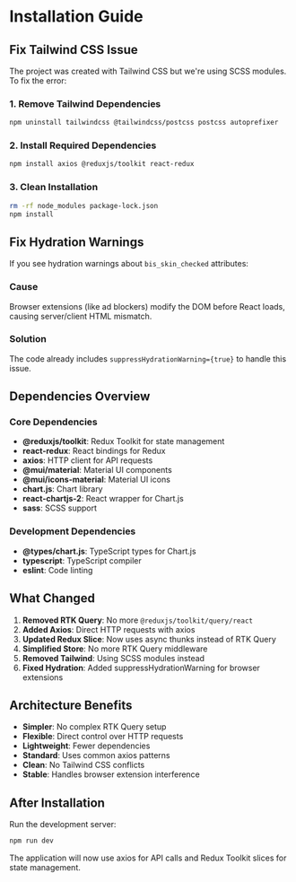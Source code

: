 # Installation Guide

## Fix Tailwind CSS Issue

The project was created with Tailwind CSS but we're using SCSS modules. To fix the error:

### 1. Remove Tailwind Dependencies
```bash
npm uninstall tailwindcss @tailwindcss/postcss postcss autoprefixer
```

### 2. Install Required Dependencies
```bash
npm install axios @reduxjs/toolkit react-redux
```

### 3. Clean Installation
```bash
rm -rf node_modules package-lock.json
npm install
```

## Fix Hydration Warnings

If you see hydration warnings about `bis_skin_checked` attributes:

### Cause
Browser extensions (like ad blockers) modify the DOM before React loads, causing server/client HTML mismatch.

### Solution
The code already includes `suppressHydrationWarning={true}` to handle this issue.

## Dependencies Overview

### Core Dependencies
- **@reduxjs/toolkit**: Redux Toolkit for state management
- **react-redux**: React bindings for Redux
- **axios**: HTTP client for API requests
- **@mui/material**: Material UI components
- **@mui/icons-material**: Material UI icons
- **chart.js**: Chart library
- **react-chartjs-2**: React wrapper for Chart.js
- **sass**: SCSS support

### Development Dependencies
- **@types/chart.js**: TypeScript types for Chart.js
- **typescript**: TypeScript compiler
- **eslint**: Code linting

## What Changed

1. **Removed RTK Query**: No more `@reduxjs/toolkit/query/react`
2. **Added Axios**: Direct HTTP requests with axios
3. **Updated Redux Slice**: Now uses async thunks instead of RTK Query
4. **Simplified Store**: No more RTK Query middleware
5. **Removed Tailwind**: Using SCSS modules instead
6. **Fixed Hydration**: Added suppressHydrationWarning for browser extensions

## Architecture Benefits

- **Simpler**: No complex RTK Query setup
- **Flexible**: Direct control over HTTP requests
- **Lightweight**: Fewer dependencies
- **Standard**: Uses common axios patterns
- **Clean**: No Tailwind CSS conflicts
- **Stable**: Handles browser extension interference

## After Installation

Run the development server:
```bash
npm run dev
```

The application will now use axios for API calls and Redux Toolkit slices for state management.

